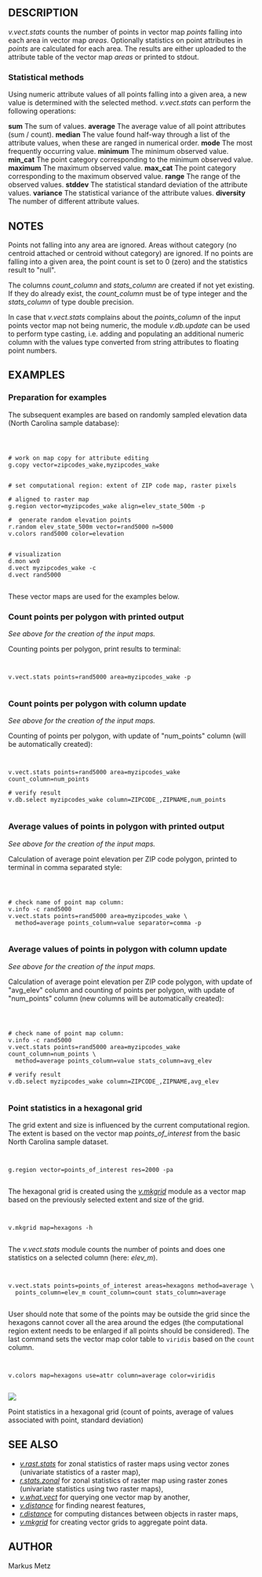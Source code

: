 

## DESCRIPTION

*v.vect.stats* counts the number of points in vector map
*points* falling into each area in vector map *areas*.
Optionally statistics on point attributes in *points* are
calculated for each area. The results are either uploaded to the
attribute table of the vector map *areas* or printed to stdout.

### Statistical methods

Using numeric attribute values of all points falling into a given area,
a new value is determined with the selected method.
*v.vect.stats* can perform the following operations:

**sum**
The sum of values.
**average**
The average value of all point attributes (sum / count).
**median**
The value found half-way through a list of the
attribute values, when these are ranged in numerical order.
**mode**
The most frequently occurring value.
**minimum**
The minimum observed value.
**min\_cat**
The point category corresponding to the minimum observed value.
**maximum**
The maximum observed value.
**max\_cat**
The point category corresponding to the maximum observed value.
**range**
The range of the observed values.
**stddev**
The statistical standard deviation of the attribute values.
**variance**
The statistical variance of the attribute values.
**diversity**
The number of different attribute values.

## NOTES

Points not falling into any area are ignored. Areas without category
(no centroid attached or centroid without category) are ignored.
If no points are falling into a given area, the point count is set to 0
(zero) and the statistics result to "null".

The columns *count\_column* and *stats\_column* are created if not
yet existing. If they do already exist, the *count\_column* must be of
type integer and the *stats\_column* of type double precision.

In case that *v.vect.stats* complains about the *points\_column*
of the input points vector map not being numeric, the module
*v.db.update* can be used to perform type casting, i.e. adding and
populating an additional numeric column with the values type converted from
string attributes to floating point numbers.

## EXAMPLES


### Preparation for examples

The subsequent examples are based on randomly sampled
elevation data (North Carolina sample database):

```



# work on map copy for attribute editing
g.copy vector=zipcodes_wake,myzipcodes_wake


# set computational region: extent of ZIP code map, raster pixels

# aligned to raster map
g.region vector=myzipcodes_wake align=elev_state_500m -p

#  generate random elevation points
r.random elev_state_500m vector=rand5000 n=5000
v.colors rand5000 color=elevation


# visualization
d.mon wx0
d.vect myzipcodes_wake -c
d.vect rand5000


```


These vector maps are used for the examples below.

### Count points per polygon with printed output

*See above for the creation of the input maps.*

Counting points per polygon, print results to terminal:

```


v.vect.stats points=rand5000 area=myzipcodes_wake -p


```


### Count points per polygon with column update

*See above for the creation of the input maps.*

Counting of points per polygon, with update of "num\_points" column
(will be automatically created):

```


v.vect.stats points=rand5000 area=myzipcodes_wake count_column=num_points

# verify result
v.db.select myzipcodes_wake column=ZIPCODE_,ZIPNAME,num_points


```


### Average values of points in polygon with printed output

*See above for the creation of the input maps.*

Calculation of average point elevation per ZIP code
polygon, printed to terminal in comma separated style:

```



# check name of point map column:
v.info -c rand5000
v.vect.stats points=rand5000 area=myzipcodes_wake \
  method=average points_column=value separator=comma -p


```


### Average values of points in polygon with column update

*See above for the creation of the input maps.*

Calculation of average point elevation per ZIP code polygon,
with update of "avg\_elev" column and counting of points per polygon,
with update of "num\_points" column (new columns will be automatically
created):

```



# check name of point map column:
v.info -c rand5000
v.vect.stats points=rand5000 area=myzipcodes_wake count_column=num_points \
  method=average points_column=value stats_column=avg_elev

# verify result
v.db.select myzipcodes_wake column=ZIPCODE_,ZIPNAME,avg_elev


```


### Point statistics in a hexagonal grid

The grid extent and size is influenced by the current computational
region. The extent is based on the vector map
*points\_of\_interest* from the basic North Carolina sample dataset.

```


g.region vector=points_of_interest res=2000 -pa


```


The hexagonal grid is created using
the *[v.mkgrid](v.mkgrid.html)* module
as a vector map based on the previously
selected extent and size of the grid.

```


v.mkgrid map=hexagons -h


```


The *v.vect.stats* module
counts the number of points and does one statistics on a selected
column (here: *elev\_m*).

```


v.vect.stats points=points_of_interest areas=hexagons method=average \
  points_column=elev_m count_column=count stats_column=average


```


User should note that some of the points may be outside the grid
since the hexagons cannot cover all the area around the edges
(the computational region extent needs to be enlarged if all points
should be considered).
The last command sets the vector map color table to `viridis`
based on the `count` column.

```


v.colors map=hexagons use=attr column=average color=viridis


```


![](v_vect_stats.png)

Point statistics in a hexagonal grid (count of points, average of values
associated with point, standard deviation)

## SEE ALSO

* *[v.rast.stats](v.rast.stats.html)*
  for zonal statistics of raster maps using vector zones
  (univariate statistics of a raster map),
* *[r.stats.zonal](r.stats.zonal.html)*
  for zonal statistics of raster map using raster zones
  (univariate statistics using two raster maps),
* *[v.what.vect](v.what.vect.html)*
  for querying one vector map by another,
* *[v.distance](v.distance.html)*
  for finding nearest features,
* *[r.distance](r.distance.html)*
  for computing distances between objects in raster maps,
* *[v.mkgrid](v.mkgrid.html)*
  for creating vector grids to aggregate point data.


## AUTHOR

Markus Metz
